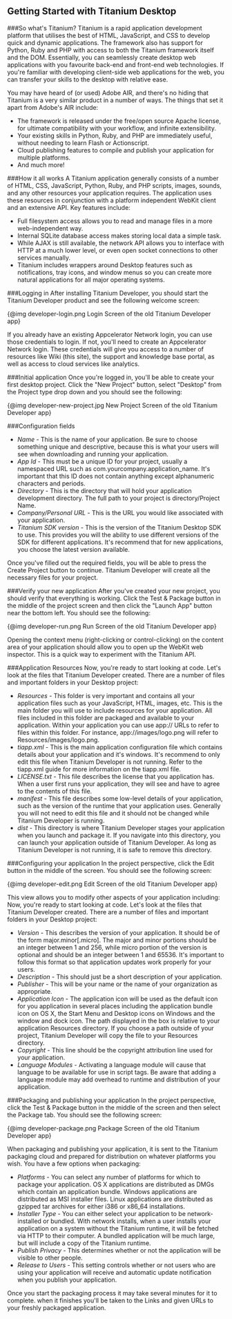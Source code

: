 Getting Started with Titanium Desktop
-------------------------------------

###So what's Titanium?
Titanium is a rapid application development platform that utilises the best of HTML, JavaScript, and CSS to develop quick and dynamic applications. The framework also has support for Python, Ruby and PHP with access to both the Titanium framework itself and the DOM. Essentially, you can seamlessly create desktop web applications with you favourite back-end and front-end web technologies. If you're familiar with developing client-side web applications for the web, you can transfer your skills to the desktop with relative ease.

You may have heard of (or used) Adobe AIR, and there's no hiding that Titanium is a very similar product in a number of ways. The things that set it apart from Adobe's AIR include:

* The framework is released under the free/open source Apache license, for ultimate compatibility with your workflow, and infinite extensibility.
* Your existing skills in Python, Ruby, and PHP are immediately useful, without needing to learn Flash or Actionscript.
* Cloud publishing features to compile and publish your application for multiple platforms.
* And much more!


###How it all works
A Titanium application generally consists of a number of HTML, CSS, JavaScript, Python, Ruby, and PHP scripts, images, sounds, and any other resources your application requires. The application uses these resources in conjunction with a platform independent WebKit client and an extensive API. Key features include:

* Full filesystem access allows you to read and manage files in a more web-independent way.
* Internal SQLite database access makes storing local data a simple task.
* While AJAX is still available, the network API allows you to interface with HTTP at a much lower level, or even open socket connections to other services manually.
* Titanium includes wrappers around Desktop features such as notifications, tray icons, and window menus so you can create more natural applications for all major operating systems.



###Logging in
After installing Titanium Developer, you should start the Titanium Developer product and see the following welcome screen:

{@img developer-login.png Login Screen of the old Titanium Developer app}

If you already have an existing Appcelerator Network login, you can use those credentials to login. If not, you'll need to create an Appcelerator Network login. These credentials will give you access to a number of resources like Wiki (this site), the support and knowledge base portal, as well as access to cloud services like analytics.


###Initial application
Once you're logged in, you'll be able to create your first desktop project. Click the "New Project" button, select "Desktop" from the Project type drop down and you should see the following:

{@img developer-new-project.jpg New Project Screen of the old Titanium Developer app}



###Configuration fields

* _Name_ - This is the name of your application. Be sure to choose something unique and descriptive, because this is what your users will see when downloading and running your application.
* _App Id_ - This must be a unique ID for your project, usually a namespaced URL such as com.yourcompany.application_name. It's important that this ID does not contain anything except alphanumeric characters and periods.
* _Directory_ - This is the directory that will hold your application development directory. The full path to your project is directory/Project Name.
* _Company/Personal URL_ - This is the URL you would like associated with your application.
* _Titanium SDK version_ - This is the version of the Titanium Desktop SDK to use. This provides you will the ability to use different versions of the SDK for different applications. It's recommend that for new applications, you choose the latest version available.

Once you've filled out the required fields, you will be able to press the Create Project button to continue. Titanium Developer will create all the necessary files for your project.



###Verify your new application
After you've created your new project, you should verify that everything is working. Click the Test &amp; Package button in the middle of the project screen and then click the "Launch App" button near the bottom left. You should see the following:

{@img developer-run.png Run Screen of the old Titanium Developer app}

Opening the context menu (right-clicking or control-clicking) on the content area of your application should allow you to open up the WebKit web inspector. This is a quick way to experiment with the Titanium API.


###Application Resources
Now, you're ready to start looking at code. Let's look at the files that Titanium Developer created. There are a number of files and important folders in your Desktop project:

* _Resources_ - This folder is very important and contains all your application files such as your JavaScript, HTML, images, etc. This is the main folder you will use to include resources for your application. All files included in this folder are packaged and available to your application. Within your application you can use app:// URLs to refer to files within this folder. For instance, app://images/logo.png will refer to Resources/images/logo.png.
* _tiapp.xml_ - This is the main application configuration file which contains details about your application and it's windows. It's recommend to only edit this file when Titanium Developer is not running. Refer to the tiapp.xml guide for more information on the tiapp.xml file.
* _LICENSE.txt_ - This file describes the license that you application has. When a user first runs your application, they will see and have to agree to the contents of this file.
* _manifest_ - This file describes some low-level details of your application, such as the version of the runtime that your application uses. Generally you will not need to edit this file and it should not be changed while Titanium Developer is running.
* _dist_ - This directory is where Titanium Developer stages your application when you launch and package it. If you navigate into this directory, you can launch your application outside of Titanium Developer. As long as Titanium Developer is not running, it is safe to remove this directory.




###Configuring your application
In the project perspective, click the Edit button in the middle of the screen. You should see the following screen:

{@img developer-edit.png Edit Screen of the old Titanium Developer app}

This view allows you to modify other aspects of your application including:    
Now, you're ready to start looking at code. Let's look at the files that Titanium Developer created. There are a number of files and important folders in your Desktop project:

* _Version_ - This describes the version of your application. It should be of the form major.minor[.micro]. The major and minor portions should be an integer between 1 and 256, while micro portion of the version is optional and should be an integer between 1 and 65536. It's important to follow this format so that application updates work properly for your users.
* _Description_ - This should just be a short description of your application.
* _Publisher_ - This will be your name or the name of your organization as appropriate.
* _Application Icon_ - The application icon will be used as the default icon for you application in several places including the application bundle icon on OS X, the Start Menu and Desktop icons on Windows and the window and dock icon. The path displayed in the box is relative to your application Resources directory. If you choose a path outside of your project, Titanium Developer will copy the file to your Resources directory.
* _Copyright_ - This line should be the copyright attribution line used for your application.
* _Language Modules_ - Activating a language module will cause that language to be available for use in script tags. Be aware that adding a language module may add overhead to runtime and distribution of your application.


###Packaging and publishing your application
In the project perspective, click the Test & Package button in the middle of the screen and then select the Package tab. You should see the following screen:

{@img developer-package.png Package Screen of the old Titanium Developer app}

When packaging and publishing your application, it is sent to the Titanium packaging cloud and prepared for distribution on whatever platforms you wish. You have a few options when packaging:

* _Platforms_ - You can select any number of platforms for which to package your application. OS X applications are distributed as DMGs which contain an application bundle. Windows applications are distributed as MSI installer files. Linux applications are distributed as gzipped tar archives for either i386 or x86_64 installations.
* _Installer Type_ - You can either select your application to be network-installed or bundled. With network installs, when a user installs your application on a system without the Titanium runtime, it will be fetched via HTTP to their computer. A bundled application will be much large, but will include a copy of the Titanium runtime.
* _Publish Privacy_ - This determines whether or not the application will be visible to other people.
* _Release to Users_ - This setting controls whether or not users who are using your application will receive and automatic update notification when you publish your application.

Once you start the packaging process it may take several minutes for it to complete. when it finishes you'll be taken to the Links and given URLs to your freshly packaged application.